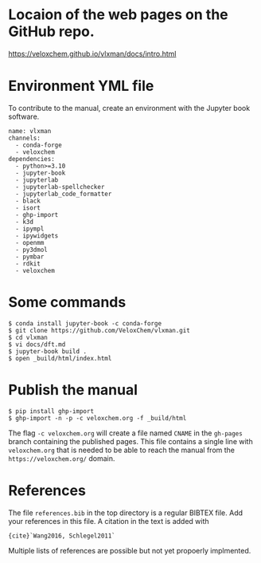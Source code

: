 # Locaion of the web pages on the GitHub repo.

https://veloxchem.github.io/vlxman/docs/intro.html

# Environment YML file

To contribute to the manual, create an environment with the Jupyter book software.

```
name: vlxman 
channels:
  - conda-forge
  - veloxchem
dependencies:
  - python>=3.10
  - jupyter-book
  - jupyterlab
  - jupyterlab-spellchecker
  - jupyterlab_code_formatter
  - black
  - isort
  - ghp-import
  - k3d
  - ipympl
  - ipywidgets
  - openmm
  - py3dmol
  - pymbar
  - rdkit
  - veloxchem
```

# Some commands

```
$ conda install jupyter-book -c conda-forge
$ git clone https://github.com/VeloxChem/vlxman.git
$ cd vlxman
$ vi docs/dft.md
$ jupyter-book build .
$ open _build/html/index.html
```

# Publish the manual

```
$ pip install ghp-import
$ ghp-import -n -p -c veloxchem.org -f _build/html
```

The flag `-c veloxchem.org` will create a file named `CNAME` in the `gh-pages` branch containing the published pages. This file contains a single line with `veloxchem.org` that is needed to be able to reach the manual from the `https://veloxchem.org/` domain. 

# References

The file `references.bib` in the top directory is a regular BIBTEX file. Add your references in this file. A citation in the text is added with

```
{cite}`Wang2016, Schlegel2011`
```

Multiple lists of references are possible but not yet propoerly implmented.
